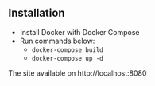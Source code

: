 ## Installation ##

- Install Docker with Docker Compose
- Run commands below:
  - ```docker-compose build```
  - ```docker-compose up -d```

The site available on http://localhost:8080